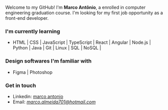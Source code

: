 Welcome to my GitHub! I'm **Marco Antônio**, a enrolled in computer engineering graduation course. I'm looking for my first job opportunity as a front-end developer.

### I'm currently learning
 - HTML | CSS | JavaScript | TypeScript | React | Angular | Node.js | Python | Java | Git | Linux | SQL | NoSQL |

### Design softwares I'm familiar with
 - Figma | Photoshop 

### Get in touch
 - Linkedin: <a href = "https://www.linkedin.com/in/marco-antonio-6143a615a/">marco antonio</a>
 - Email: *marco.almeida701@hotmail.com*
 

